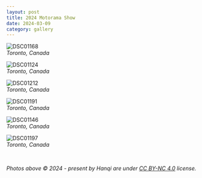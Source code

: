 ```yaml
---
layout: post
title: 2024 Motorama Show
date: 2024-03-09
category: gallery
---
```

![DSC01168](/assets/img/2024-03-09-motorama-show/DSC01168.webp)  
*Toronto, Canada*  

![DSC01124](/assets/img/2024-03-09-motorama-show/DSC01124.webp)  
*Toronto, Canada*  

![DSC01212](/assets/img/2024-03-09-motorama-show/DSC01212.webp)  
*Toronto, Canada*  

![DSC01191](/assets/img/2024-03-09-motorama-show/DSC01191.webp)  
*Toronto, Canada*  

![DSC01146](/assets/img/2024-03-09-motorama-show/DSC01146.webp)  
*Toronto, Canada*  

![DSC01197](/assets/img/2024-03-09-motorama-show/DSC01197.webp)  
*Toronto, Canada*  

&nbsp;  

*Photos above © 2024 - present by Hanqi are under [CC BY-NC 4.0](https://creativecommons.org/licenses/by-nc/4.0) license.*